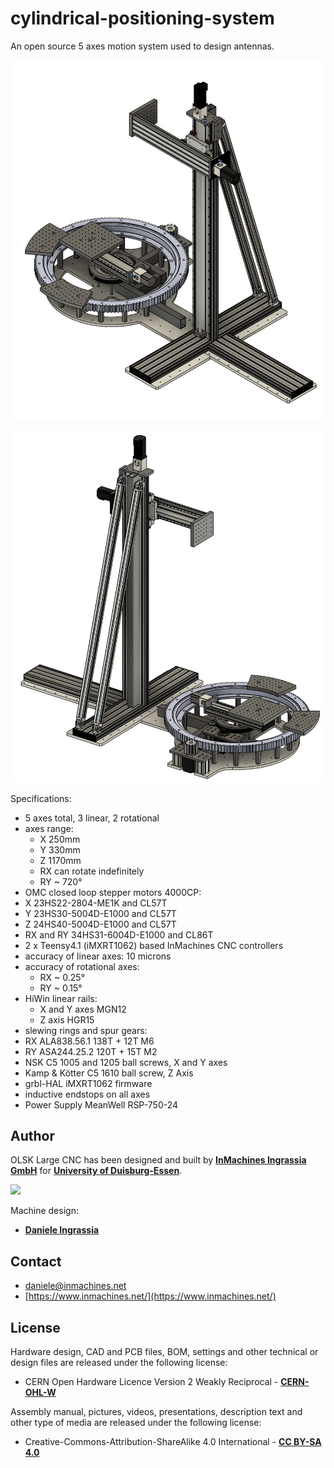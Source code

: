 # cylindrical-positioning-system

An open source 5 axes motion system used to design antennas.

![CAD1](media/cps_cad_1.JPG)

![CAD2](media/cps_cad_2.JPG)

Specifications:

- 5 axes total, 3 linear, 2 rotational
- axes range:
  -  X 250mm
  -  Y 330mm
  -  Z 1170mm
  -  RX can rotate indefinitely
  -  RY ~ 720°
- OMC closed loop stepper motors 4000CP:
-  X 23HS22-2804-ME1K and CL57T
-  Y 23HS30-5004D-E1000 and CL57T
-  Z  24HS40-5004D-E1000 and CL57T
-  RX and RY 34HS31-6004D-E1000 and CL86T
- 2 x Teensy4.1 (iMXRT1062) based InMachines CNC controllers
- accuracy of linear axes: 10 microns
- accuracy of rotational axes:
  - RX ~ 0.25°
  - RY ~ 0.15°
- HiWin linear rails:
  - X and Y axes MGN12
  - Z axis HGR15
- slewing rings and spur gears:
- RX ALA838.56.1 138T  + 12T M6
- RY ASA244.25.2 120T  + 15T M2
- NSK C5 1005 and 1205 ball screws, X and Y axes
- Kamp & Kötter C5 1610 ball screw, Z Axis 
- grbl-HAL iMXRT1062 firmware
- inductive endstops on all axes
- Power Supply MeanWell RSP-750-24

Author
--

OLSK Large CNC has been designed and built by **[InMachines Ingrassia GmbH](https://www.inmachines.net/)** for  **[University of Duisburg-Essen](https://www.uni-due.de/)**.

<img src="https://irp.cdn-website.com/2b5ccdcd/dms3rep/multi/InMachines_Logo_positive_white.png" width="50%">

<br>

Machine design:
- **[Daniele Ingrassia](https://www.linkedin.com/in/danieleingrassia/)**

Contact
--

- daniele@inmachines.net
- [https://www.inmachines.net/](https://www.inmachines.net/)

License
--

Hardware design, CAD and PCB files, BOM, settings and other technical or design files are released under the following license:

- CERN Open Hardware Licence Version 2 Weakly Reciprocal - **[CERN-OHL-W](LICENSE_CERN_OHL_W_V2.txt)**

Assembly manual, pictures, videos, presentations, description text and other type of media are released under the following license:

- Creative-Commons-Attribution-ShareAlike 4.0 International - **[CC BY-SA 4.0](LICENSE_CC_BY_SA_4.0.txt)**